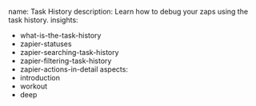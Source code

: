 name: Task History
description: Learn how to debug your zaps using the task history.
insights:
  - what-is-the-task-history
  - zapier-statuses
  - zapier-searching-task-history
  - zapier-filtering-task-history
  - zapier-actions-in-detail
aspects:
  - introduction
  - workout
  - deep
 

